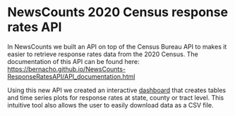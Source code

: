 # NewsCounts 2020 Census response rates API

In NewsCounts we built an API on top of the Census Bureau API to makes it easier to retrieve response rates data from the 2020 Census. The documentation of this API can be found here: https://bernacho.github.io/NewsCounts-ResponseRatesAPI/API_documentation.html

Using this new API we created an interactive [dashboard](https://newscounts.appspot.com/) that creates tables and time series plots for response rates at state, county or tract level. This intuitive tool also allows the user to easily download data as a CSV file. 

